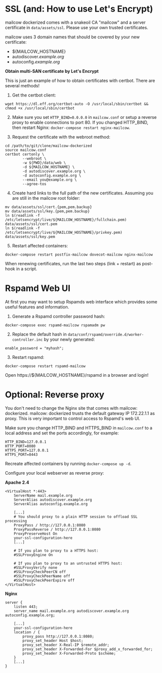 # SSL (and: How to use Let's Encrypt)

mailcow dockerized comes with a snakeoil CA "mailcow" and a server certificate in `data/assets/ssl`. Please use your own trusted certificates.

mailcow uses 3 domain names that should be covered by your new certificate:

- ${MAILCOW_HOSTNAME}
- autodiscover.*example.org*
- autoconfig.*example.org*

**Obtain multi-SAN certificate by Let's Encrypt** 

This is just an example of how to obtain certificates with certbot. There are several methods!

1. Get the certbot client:
```
wget https://dl.eff.org/certbot-auto -O /usr/local/sbin/certbot && chmod +x /usr/local/sbin/certbot
```
2. Make sure you set `HTTP_BIND=0.0.0.0` in `mailcow.conf` or setup a reverse proxy to enable connections to port 80. If you changed HTTP_BIND, then restart Nginx: `docker-compose restart nginx-mailcow`.

3. Request the certificate with the webroot method:

```
cd /path/to/git/clone/mailcow-dockerized
source mailcow.conf
certbot certonly \
        --webroot \
        -w ${PWD}/data/web \
        -d ${MAILCOW_HOSTNAME} \
        -d autodiscover.example.org \
        -d autoconfig.example.org \
        --email you@example.org \
        --agree-tos
```

4. Create hard links to the full path of the new certificates. Assuming you are still in the mailcow root folder:
```
mv data/assets/ssl/cert.{pem,pem.backup}
mv data/assets/ssl/key.{pem,pem.backup}
ln $(readlink -f /etc/letsencrypt/live/${MAILCOW_HOSTNAME}/fullchain.pem) data/assets/ssl/cert.pem
ln $(readlink -f /etc/letsencrypt/live/${MAILCOW_HOSTNAME}/privkey.pem) data/assets/ssl/key.pem
```

5. Restart affected containers:
```
docker-compose restart postfix-mailcow dovecot-mailcow nginx-mailcow
```

When renewing certificates, run the last two steps (link + restart) as post-hook in a script.

# Rspamd Web UI
At first you may want to setup Rspamds web interface which provides some useful features and information.

1. Generate a Rspamd controller password hash:
```
docker-compose exec rspamd-mailcow rspamadm pw
```
2. Replace the default hash in `data/conf/rspamd/override.d/worker-controller.inc` by your newly generated:
```
enable_password = "myhash";
```
3. Restart rspamd:

```
docker-compose restart rspamd-mailcow
```

Open https://${MAILCOW_HOSTNAME}/rspamd in a browser and login!

# Optional: Reverse proxy

You don't need to change the Nginx site that comes with mailcow: dockerized.
mailcow: dockerized trusts the default gateway IP 172.22.1.1 as proxy. This is very important to control access to Rspamd's web UI.

Make sure you change HTTP_BIND and HTTPS_BIND in `mailcow.conf` to a local address and set the ports accordingly, for example:
```
HTTP_BIND=127.0.0.1
HTTP_PORT=8080
HTTPS_PORT=127.0.0.1
HTTPS_PORT=8443
```

Recreate affected containers by running `docker-compose up -d`.

Configure your local webserver as reverse proxy:

**Apache 2.4**
```
<VirtualHost *:443>
	ServerName mail.example.org
	ServerAlias autodiscover.example.org
	ServerAlias autoconfig.example.org

	[...]
	# You should proxy to a plain HTTP session to offload SSL processing
	ProxyPass / http://127.0.0.1:8080
	ProxyPassReverse / http://127.0.0.1:8080
	ProxyPreserveHost On
	your-ssl-configuration-here
	[...]

	# If you plan to proxy to a HTTPS host:
	#SSLProxyEngine On
	
	# If you plan to proxy to an untrusted HTTPS host:
	#SSLProxyVerify none
	#SSLProxyCheckPeerCN off
	#SSLProxyCheckPeerName off
	#SSLProxyCheckPeerExpire off
</VirtualHost>
```

**Nginx**
```
server {
	listen 443;
	server_name mail.example.org autodiscover.example.org autoconfig.example.org;

	[...]
	your-ssl-configuration-here
	location / {
		proxy_pass http://127.0.0.1:8080;
		proxy_set_header Host $host;
		proxy_set_header X-Real-IP $remote_addr;
		proxy_set_header X-Forwarded-For $proxy_add_x_forwarded_for;
		proxy_set_header X-Forwarded-Proto $scheme;
	}
	[...]
}
```

